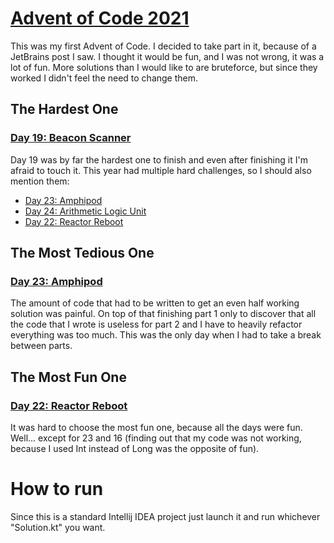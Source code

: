 # [Advent of Code 2021](https://adventofcode.com/2021)

This was my first Advent of Code. I decided to take part in it, because of
a JetBrains post I saw. I thought it would be fun, and I was not wrong, it was a lot of fun. 
More solutions than I would like to are bruteforce, but since they worked I didn't feel the need to change them.

## The Hardest One

### [Day 19: Beacon Scanner](https://github.com/ceribe/advent-of-code/tree/main/2021/src/d19)

Day 19 was by far the hardest one to finish and even after finishing it I'm afraid to touch it.
This year had multiple hard challenges, so I should also mention them:
- [Day 23: Amphipod](https://github.com/ceribe/advent-of-code/tree/main/2021/src/d23)
- [Day 24: Arithmetic Logic Unit](https://github.com/ceribe/advent-of-code/tree/main/2021/src/d24)
- [Day 22: Reactor Reboot](https://github.com/ceribe/advent-of-code/tree/main/2021/src/d22)

## The Most Tedious One

### [Day 23: Amphipod](https://github.com/ceribe/advent-of-code/tree/main/2021/src/d23)

The amount of code that had to be written to get an even half working solution was painful. On top of that finishing part 1
only to discover that all the code that I wrote is useless for part 2 and I have to heavily refactor everything was too much.
This was the only day when I had to take a break between parts.

## The Most Fun One

### [Day 22: Reactor Reboot](https://github.com/ceribe/advent-of-code/tree/main/2021/src/d22)

It was hard to choose the most fun one, because all the days were fun. Well... except for 23 and 16 (finding out that my 
code was not working, because I used Int instead of Long was the opposite of fun).

# How to run

Since this is a standard Intellij IDEA project just launch it and run whichever "Solution.kt" you want.
